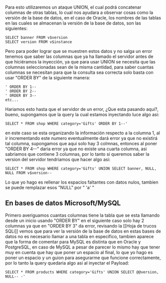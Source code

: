 Para esto utilizaremos un ataque UNION, el cual podrá concatenar columnas de otras tablas, lo cual nos ayudara a observar cosas como la versión de la base de datos, en el caso de Oracle, los nombres de las tablas en las cuales se almacenan la versión de la base de datos, son las siguientes: 

```Mysql
SELECT banner FROM v$version
SELECT version FROM v$instance
```


Pero para poder lograr que se muestren estos datos y no salga un error tenemos que saber las columnas que ya ha llamado el servidor antes de que hiciéramos la inyección, ya que para usar UNION se necesita que las columnas seleccionadas sean de la misma cantidad, para saber cuantas columnas se necesitan para que la consulta sea correcta solo basta con usar "ORDER BY" de la siguiente manera:

	' ORDER BY 1-- 
	' ORDER BY 2--
	' ORDER BY 3--
	etc...

Hariamos esto hasta que el servidor de un error, ¿Que esta pasando aqui?, bueno, supongamos que la query la cual estamos inyectando luce algo asi: 

	SELECT * FROM shop WHERE category='Gifts' ORDER BY 1--' 

en este caso se esta organizando la información respecto a la columna 1, al ir incrementando este numero eventualmente dará error ya que no existirá tal columna, supongamos que aqui solo hay 3 colmnas, entonces al poner "ORDER BY 4--" daria error ya que no existe una cuarta columna, asi sabriamos que contiene 3 columnas, por lo tanto si queremos saber la version del servidor tendriamos que hacer algo asi:

	SELECT * FROM shop WHERE category='Gifts' UNION SELECT banner, NULL, NULL FROM v$version-- 

Lo que yo hago es rellenar los espacios faltantes con datos nulos, tambien se puede remplazar esos "NULL" por " 'a' "

## En bases de datos Microsoft/MySQL

Primero averiguamos cuantas columnas tiene la tabla que se esta llamando desde un inicio usando "ORDER BY" en el siguiente caso solo hay 2 columnas ya que en "ORDER BY 3" da error, revisando la [[Hoja de trucos SQLi]] vemos que para ver la versión de la base de datos en estas bases de datos no es necesario llamar a una tabla en especifico, tambien aparece que la forma de comentar para MySQL es distinta que en Oracle y PostgreSQL, en caso de MySQL a pesar de parecer lo mismo hay que tener muy en cuenta que hay que poner un espacio al final, lo que yo hago es poner un espacio y un guion para asegurarme que funcione correctamente, por lo tanto la query quedaria algo asi al inyectar el Payload:

	SELECT * FROM products WHERE category='Gifts' UNION SELECT @@version, NULL-- -'

